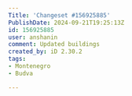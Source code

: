 ```yaml
---
Title: 'Changeset #156925885'
PublishDate: 2024-09-21T19:25:13Z
id: 156925885
user: anshanin
comment: Updated buildings
created_by: iD 2.30.2
tags:
- Montenegro
- Budva

---
```

